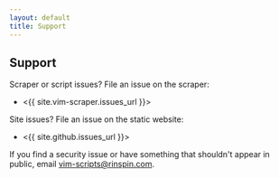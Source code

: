 ```yaml
---
layout: default
title: Support
---
```


## Support

Scraper or script issues?  File an issue on the scraper:

* <{{ site.vim-scraper.issues_url }}>

Site issues?  File an issue on the static website:

* <{{ site.github.issues_url }}>

If you find a security issue or have something that shouldn't appear
in public, email
<a href="mailto:vim-scripts@rinspin.com">vim-scripts@rinspin.com</a>.
